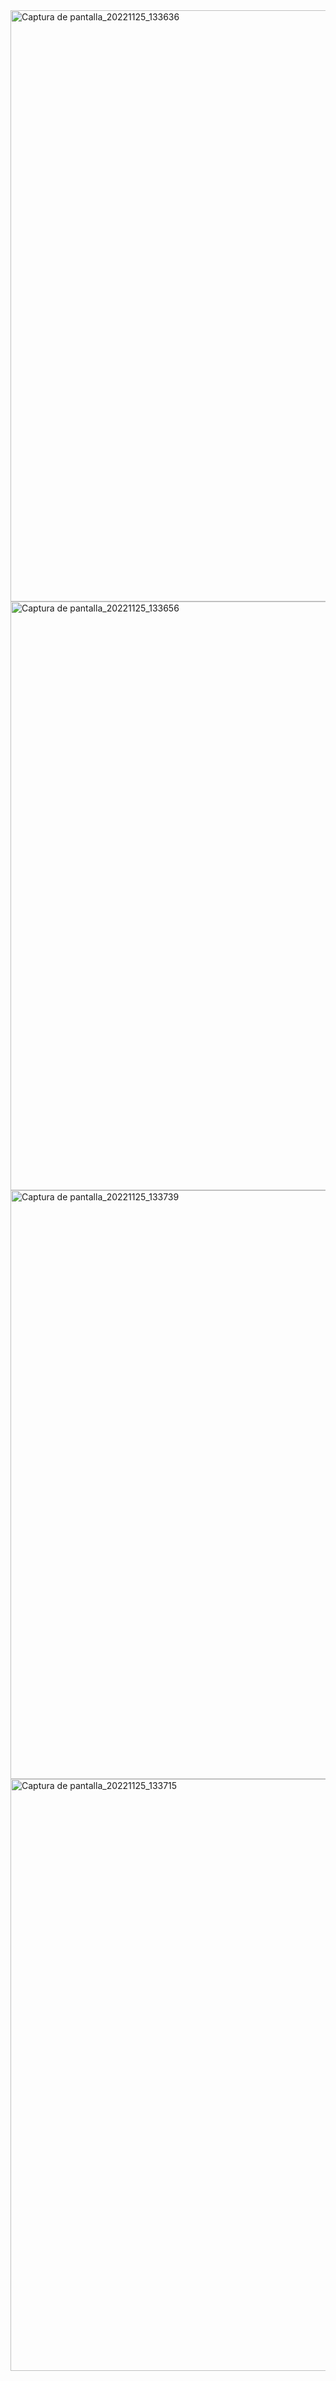 <img width="946" alt="Captura de pantalla_20221125_133636" src="https://user-images.githubusercontent.com/118829062/204028094-de646435-4cb3-4648-bee4-6c4ad4246451.png">
<img width="942" alt="Captura de pantalla_20221125_133656" src="https://user-images.githubusercontent.com/118829062/204028107-057802d5-c79f-4e6d-95d5-d4495f4d2eb0.png">
<img width="942" alt="Captura de pantalla_20221125_133739" src="https://user-images.githubusercontent.com/118829062/204028122-bab6d761-b4d4-43da-bb70-dc2470366746.png">
<img width="947" alt="Captura de pantalla_20221125_133715" src="https://user-images.githubusercontent.com/118829062/204028128-052d7182-b19e-473a-9c14-ad0254fb2693.png">
